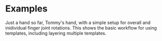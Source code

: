# Examples

Just a hand so far, Tommy's hand, with a simple setup for overall and inidividual finger joint rotations. This shows the basic workflow for using templates, including layering multiple templates.
